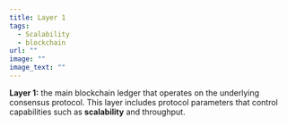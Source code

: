```yaml
---
title: Layer 1
tags:
  - Scalability
  - blockchain
url: ""
image: ""
image_text: ""
---
```


**Layer 1:** the main blockchain ledger that operates on the underlying consensus protocol. This layer includes protocol parameters that control capabilities such as **scalability** and throughput.
